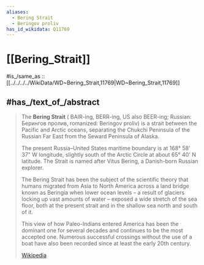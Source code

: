 ```yaml
---
aliases:
  - Bering Strait
  - Beringov proliv
has_id_wikidata: Q11769
---
```


# [[Bering_Strait]] 

#is_/same_as :: [[../../../../WikiData/WD~Bering_Strait,11769|WD~Bering_Strait,11769]] 

## #has_/text_of_/abstract 

> The **Bering Strait** ( BAIR-ing, BERR-ing, US also  BEER-ing; Russian: Берингов пролив, 
> romanized: Beringov proliv) is a strait between the Pacific and Arctic oceans, 
> separating the Chukchi Peninsula of the Russian Far East 
> from the Seward Peninsula of Alaska. 
> 
> The present Russia–United States maritime boundary is at 168° 58' 37" W longitude, 
> slightly south of the Arctic Circle at about 65° 40' N latitude. 
> The Strait is named after Vitus Bering, a Danish-born Russian explorer.
>
> The Bering Strait has been the subject of 
> the scientific theory that humans migrated from Asia to North America 
> across a land bridge known as Beringia when lower ocean levels – 
> a result of glaciers locking up vast amounts of water – 
> exposed a wide stretch of the sea floor, 
> both at the present strait and in the shallow sea north and south of it. 
> 
> This view of how Paleo-Indians entered America 
> has been the dominant one for several decades and continues to be the most accepted one. 
> Numerous successful crossings without the use of a boat 
> have also been recorded since at least the early 20th century.
>
> [Wikipedia](https://en.wikipedia.org/wiki/Bering%20Strait) 

